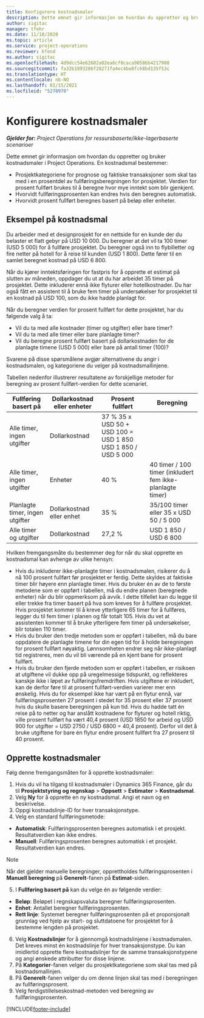 ```yaml
---
title: Konfigurere kostnadsmaler
description: Dette emnet gir informasjon om hvordan du oppretter og bruker kostnadsmaler i Project Operations.
author: sigitac
manager: tfehr
ms.date: 11/18/2020
ms.topic: article
ms.service: project-operations
ms.reviewer: kfend
ms.author: sigitac
ms.openlocfilehash: 4d9dcc54e62682a02ea6cf8caca90586b4217908
ms.sourcegitcommit: fa32b1893286f20271fa4ec4be8fc68bd135f53c
ms.translationtype: HT
ms.contentlocale: nb-NO
ms.lasthandoff: 02/15/2021
ms.locfileid: "5278970"
---
```

# <a name="set-up-cost-templates"></a>Konfigurere kostnadsmaler

_**Gjelder for:** Project Operations for ressursbaserte/ikke-lagerbaserte scenarioer_


Dette emnet gir informasjon om hvordan du oppretter og bruker kostnadsmaler i Project Operations. En kostnadsmal bestemmer:

- Prosjektkategoriene for prognose og faktiske transaksjoner som skal tas med i en prosentdel av fullføringsberegningen for prosjektet. Verdien for prosent fullført brukes til å beregne hvor mye inntekt som blir gjenkjent.
- Hvorvidt fullføringsprosenten kan endres hvis den beregnes automatisk.
- Hvorvidt prosent fullført beregnes basert på beløp eller enheter.

## <a name="cost-template-example"></a>Eksempel på kostnadsmal

Du arbeider med et designprosjekt for en nettside for en kunde der du belaster et flatt gebyr på USD 10 000. Du beregner at det vil ta 100 timer (USD 5 000) for å fullføre prosjektet. Du beregner også inn to flybilletter og fire netter på hotell for å reise til kunden (USD 1 800). Dette fører til en samlet beregnet kostnad på USD 6 800.

Når du kjører inntektsføringen for fastpris for å opprette et estimat på slutten av måneden, oppdager du ut at du har arbeidet 35 timer på prosjektet. Dette inkluderer ennå ikke flyturer eller hotellkostnader. Du har også fått en assistent til å bruke fem timer på undersøkelser for prosjektet til en kostnad på USD 100, som du ikke hadde planlagt for.

Når du beregner verdien for prosent fullført for dette prosjektet, har du følgende valg å ta:

- Vil du ta med alle kostnader (timer og utgifter) eller bare timer?
- Vil du ta med alle timer eller bare planlagte timer?
- Vil du beregne prosent fullført basert på dollarkostnaden for de planlagte timene (USD 5 000) eller bare på antall timer (100)?

Svarene på disse spørsmålene avgjør alternativene du angir i kostnadsmalen, og kategoriene du velger på kostnadsmallinjene.

Tabellen nedenfor illustrerer resultatene av forskjellige metoder for beregning av prosent fullført-verdien for dette scenariet.

| Fullføring basert på | Dollarkostnad eller enheter | Prosent fullført | Beregning |
| --- | --- | --- | --- |
| Alle timer, ingen utgifter | Dollarkostnad | 37 % 35 x USD 50 + USD 100 = USD 1 850 USD 1 850 / USD 5 000 |
| Alle timer, ingen utgifter | Enheter | 40 % | 40 timer / 100 timer (inkludert fem ikke-planlagte timer) |
| Planlagte timer, ingen utgifter | Dollarkostnad eller enhet | 35 % | 35/100 timer eller 35 x USD 50 / 5 000 |
| Alle timer og utgifter | Dollarkostnad | 27,2 % | USD 1 850 / USD 6 800 |

Hvilken fremgangsmåte du bestemmer deg for når du skal opprette en kostnadsmal kan avhenge av ulike hensyn:

- Hvis du inkluderer ikke-planlagte timer i kostnadsmalen, risikerer du å nå 100 prosent fullført før prosjektet er ferdig. Dette skyldes at faktiske timer blir høyere enn planlagte timer. Hvis du bruker én av de to første metodene som er oppført i tabellen, må du endre planen (beregnede enheter) når du blir oppmerksom på avvik. I dette tilfellet kan du legge til eller trekke fra timer basert på hva som kreves for å fullføre prosjektet. Hvis prosjektet kommer til å kreve ytterligere 65 timer for å fullføres, legger du til fem timer i planen og får totalt 105. Hvis du vet at assistenten kommer til å bruke ytterligere fem timer på undersøkelser, blir totalen 110 timer.
- Hvis du bruker den tredje metoden som er oppført i tabellen, må du bare oppdatere de planlagte timene for din egen tid for å holde beregningen for prosent fullført nøyaktig. Lønnsomheten endrer seg når ikke-planlagt tid registreres, men du vil bli værende på en kjent bane for prosent fullført.
- Hvis du bruker den fjerde metoden som er oppført i tabellen, er risikoen at utgiftene vil dukke opp på uregelmessige tidspunkt, og reflekteres kanskje ikke i løpet av fullføringsfremdriften. Hvis utgiftene er inkludert, kan de derfor føre til at prosent fullført-verdien varierer mer enn ønskelig. Hvis du for eksempel ikke har vært på en flytur ennå, var fullføringsprosenten 27 prosent i stedet for 35 prosent eller 37 prosent hvis du skulle basere beregningen på kun tid. Hvis du hadde tatt én reise på to netter og har anslått kostnadene for flyturer og hotell riktig, ville prosent fullført ha vært 40,4 prosent (USD 1850 for arbeid og USD 900 for utgifter = USD 2750 / USD 6800 = 40,4 prosent). Derfor vil det å bruke utgiftene for bare én flytur endre prosent fullført fra 27 prosent til 40 prosent.

## <a name="create-cost-templates"></a>Opprette kostnadsmaler
Følg denne fremgangsmåten for å opprette kostnadsmaler:

1. Hvis du vil ha tilgang til kostnadsmaler i Dynamics 365 Finance, går du til **Prosjektstyring og regnskap** > **Oppsett** > **Estimater** > **Kostnadsmal**.
2. Velg **Ny** for å opprette en ny kostnadsmal. Angi et navn og en beskrivelse.
3. Oppgi kostnadslinje-ID for hver transaksjonstype.
4. Velg en standard fullføringsmetode:

  - **Automatisk**: Fullføringsprosenten beregnes automatisk i et prosjekt. Resultatverdien kan ikke endres.
  - **Manuell**: Fullføringsprosenten beregnes automatisk i et prosjekt. Resultatverdien kan endres.

  > [!NOTE]
  > Når det gjelder manuelle beregninger, opprettholdes fullføringsprosenten i **Manuell beregning** på **Generelt**-fanen på **Estimat**-siden.

5. I **Fullføring basert på** kan du velge én av følgende verdier:

  - **Beløp**: Beløpet i regnskapsvaluta beregner fullføringsprosenten.
  - **Enhet**: Antallet beregner fullføringsprosenten.
  - **Rett linje**: Systemet beregner fullføringsprosenten på et proporsjonalt grunnlag ved hjelp av start- og sluttdatoene for prosjektet for å bestemme lengden på prosjektet.

6. Velg **Kostnadslinjer** for å gjennomgå kostnadslinjene i kostnadsmalen. Det kreves minst én kostnadslinje for hver transaksjonstype. Du kan imidlertid opprette flere kostnadslinjer for de samme transaksjonstypene og angi ønskede attributter for disse linjene.
7. På **Kategorier**-fanen velger du prosjektkategoriene som skal tas med på kostnadsmallinjen.
8. På **Generelt**-fanen velger du om denne linjen skal tas med i beregningen av fullføringsprosent.
9. Velg ferdigstillelseskostnad-metoden ved beregning av fullføringsprosenten.


[!INCLUDE[footer-include](../includes/footer-banner.md)]